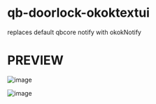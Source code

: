 # qb-doorlock-okoktextui
replaces default qbcore notify with okokNotify

# PREVIEW

![image](https://github.com/kocaka14/qb-doorlock-okoktextui/assets/101359455/294579e4-b014-4041-89cb-54882ef49413)

![image](https://github.com/kocaka14/qb-doorlock-okoktextui/assets/101359455/cc942902-4784-4f40-95e8-c56c9ca81b31)
